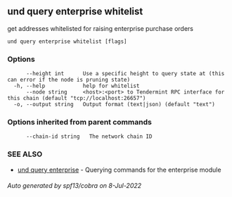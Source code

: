 ## und query enterprise whitelist

get addresses whitelisted for raising enterprise purchase orders

```
und query enterprise whitelist [flags]
```

### Options

```
      --height int      Use a specific height to query state at (this can error if the node is pruning state)
  -h, --help            help for whitelist
      --node string     <host>:<port> to Tendermint RPC interface for this chain (default "tcp://localhost:26657")
  -o, --output string   Output format (text|json) (default "text")
```

### Options inherited from parent commands

```
      --chain-id string   The network chain ID
```

### SEE ALSO

* [und query enterprise](und_query_enterprise.md)	 - Querying commands for the enterprise module

###### Auto generated by spf13/cobra on 8-Jul-2022
